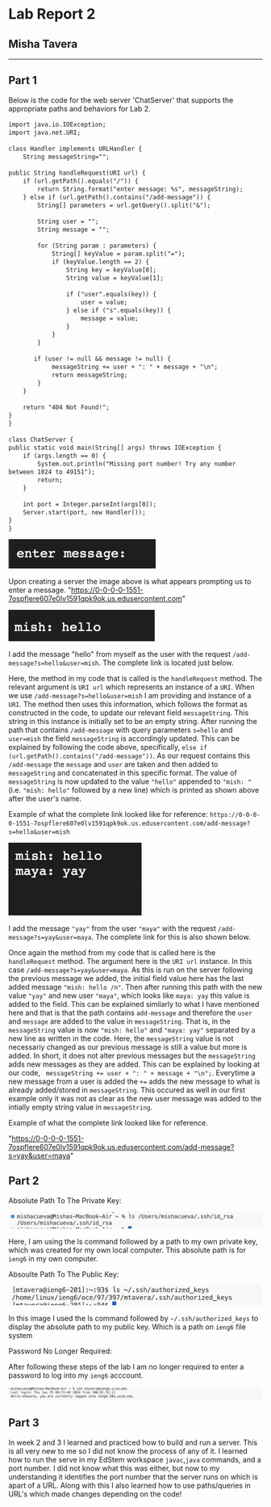 # Lab Report 2 
## Misha Tavera
---

## Part 1

Below is the code for the web server 'ChatServer' that supports the appropriate paths and behaviors for Lab 2. 

    import java.io.IOException;
    import java.net.URI;

    class Handler implements URLHandler {
        String messageString="";

    public String handleRequest(URI url) {
        if (url.getPath().equals("/")) {
            return String.format("enter message: %s", messageString);
        } else if (url.getPath().contains("/add-message")) {
            String[] parameters = url.getQuery().split("&");

            String user = "";
            String message = "";

            for (String param : parameters) {
                String[] keyValue = param.split("=");
                if (keyValue.length == 2) {
                    String key = keyValue[0];
                    String value = keyValue[1];

                    if ("user".equals(key)) {
                        user = value;
                    } else if ("s".equals(key)) {
                        message = value;
                    }
                }
            }

           if (user != null && message != null) {
                messageString += user + ": " + message + "\n";
                return messageString;
            }
        }

        return "404 Not Found!";
    }
    }

    class ChatServer {
    public static void main(String[] args) throws IOException {
        if (args.length == 0) {
            System.out.println("Missing port number! Try any number between 1024 to 49151");
            return;
        }

        int port = Integer.parseInt(args[0]);
        Server.start(port, new Handler());
    }
    }


![Image](image1LR2.png)

Upon creating a server the image above is what appears prompting us to enter a message. 
"https://0-0-0-0-1551-7ospflere607e0lv1591qpk9ok.us.edusercontent.com"

![Image](image2LR2.png)

I add the message "hello" from myself as the user with the request `/add-message?s=hello&user=mish`. The complete link is located just below. 

Here, the method in my code that is called is the `handleRequest` method. The relevant argument is `URI url` which represents an instance of a `URI`. When we use `/add-message?s=hello&user=mish` I am providing and instance of a `URI`. The method then uses this information, which follows the format as constructed in the code, to update our relevant field `messageString`. This string in this instance is initially set to be an empty string. After running the path that contains `/add-message` with query parameters `s=hello` and `user=mish` the field `messageString` is accordingly updated. This can be explained by following the code above, specifically, `else if (url.getPath().contains("/add-message"))`. As our request contains this `/add-message` the `message` and `user` are taken and then added to `messageString` and concatenated in this specific format. The value of `messageString` is now updated to the value `"hello"` appended to `"mish: "` (i.e. `"mish: hello"` followed by a new line) which is printed as shown above after the user's name. 

Example of what the complete link looked like for reference: 
`https://0-0-0-0-1551-7ospflere607e0lv1591qpk9ok.us.edusercontent.com/add-message?s=hello&user=mish`

![Image](image3LR2.png)

I add the message `"yay"` from the user `"maya"` with the request `/add-message?s=yay&user=maya`. The complete link for this is also shown below.

Once again the method from my code that is called here is the `handleRequest` method. The argument here is the `URI url` instance. In this case `/add-message?s=yay&user=maya`. As this is run on the server following the previous message we added, the initial field value here has the last added message `"mish: hello /n"`. Then after running this path with the new value `"yay"` and new user `"maya"`, which looks like `maya: yay` this value is added to the field. This can be explained similarly to what I have mentioned here and that is that the path contains `add-message` and therefore the `user` and `message` are added to the value in `messageString`. That is, in the `messageString` value is now `"mish: hello"` and `"maya: yay"` separated by a new line as written in the code. Here, the `messageString` value is not necessariy changed as our previous message is still a value but more is added. In short, it does not alter previous messages but the `messageString` adds new messages as they are added. This can be explained by looking at our code, ` messageString += user + ": " + message + "\n";`. Everytime a new message from a user is added the `+=` adds the new message to what is already added/stored in `messageString`. This occured as well in our first example only it was not as clear as the new user message was added to the intially empty string value in `messageString`.

Example of what the complete link looked like for reference. 

"https://0-0-0-0-1551-7ospflere607e0lv1591qpk9ok.us.edusercontent.com/add-message?s=yay&user=maya"


## Part 2

Absolute Path To The Private Key:

![Image](PrivateKey.png)

Here, I am using the ls command followed by a path to my own private key, which was created for my own local computer. This absolute path is for `ieng6` in my own computer. 

Absoulte Path To The Public Key:

![Image](PublicKey.png)

In this image I used the ls command followed by `~/.ssh/authorized_keys` to display the absolute path to my public key. Which is a path on `ieng6` file system 

Password No Longer Required:

After following these steps of the lab I am no longer required to enter a password to log into my `ieng6` acccount. 

![Image](nopassword.png)

## Part 3 

In week 2 and 3 I learned and practiced how to build and run a server. This is all very new to me so I did not know the process of any of it. I learned how to run the serve in my EdStem workspace `javac`,`java` commands, and a port number. I did not know what this was either, but now to my understanding it identifies the port number that the server runs on which is apart of a URL. Along with this I also learned how to use paths/queries in URL's which made changes depending on the code!

